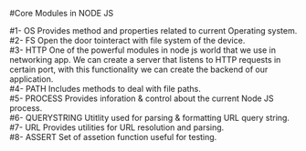 #Core Modules in NODE JS

#1- OS
Provides method and properties related to current Operating system.<br/>
#2- FS
Open the door tointeract with file system of the device.<br/>
#3- HTTP
One of the powerful modules in node js world that we use in networking app. We can create a server that listens to
HTTP requests in certain port, with this functionality we can create the backend of our application.<br/>
#4- PATH
Includes methods to deal with file paths.<br/>
#5- PROCESS
Provides inforation & control about the current Node JS process.<br/>
#6- QUERYSTRING
Utitlity used for parsing & formatting URL query string.<br/>
#7- URL
Provides utilities for URL resolution and parsing.<br/>
#8- ASSERT
Set of assetion function useful for testing.<br/>
